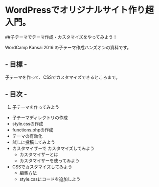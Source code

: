 # WordPressでオリジナルサイト作り超入門。
##子テーマでテーマ作成・カスタマイズをやってみよう！

WordCamp Kansai 2016 の子テーマ作成ハンズオンの資料です。

## - 目標 -

子テーマを作って、CSSでカスタマイズできるところまで。

## - 目次 -

1. 子テーマを作ってみよう
  + 子テーマディレクトリの作成
  + style.cssの作成
  + functions.phpの作成
  + テーマの有効化
  + 試しに投稿してみよう
+ カスタマイザーで カスタマイズしてみよう
  + カスタマイザーとは
  + カスタマイザーを使ってみよう
+ CSSでカスタマイズしてみよう
  + 編集方法
  + style.cssにコードを追加しよう
